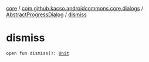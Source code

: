 [core](../../index.md) / [com.github.kacso.androidcommons.core.dialogs](../index.md) / [AbstractProgressDialog](index.md) / [dismiss](./dismiss.md)

# dismiss

`open fun dismiss(): `[`Unit`](https://kotlinlang.org/api/latest/jvm/stdlib/kotlin/-unit/index.html)